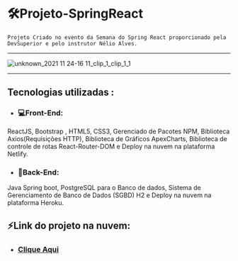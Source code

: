 # 🛠Projeto-SpringReact
``
Projeto Criado no evento da Semana do Spring React proporcionado pela DevSuperior e pelo instrutor Nélio Alves.
``

---

![unknown_2021 11 24-16 11_clip_1_clip_1_1](https://user-images.githubusercontent.com/78637454/143300257-b5560a91-5e6d-4f9a-aec1-aab17f1623cf.gif)



---

## Tecnologias utilizadas :

- ### 💻Front-End:

ReactJS, Bootstrap , HTML5, CSS3, Gerenciado de Pacotes NPM, Biblioteca Axios(Requisições HTTP), Biblioteca de Gráficos ApexCharts, Biblioteca de controle de rotas React-Router-DOM e Deploy na nuvem na plataforma Netlify.


- ### 🧱Back-End:

Java Spring boot, PostgreSQL para o Banco de dados, Sistema de Gerenciamento de Banco de Dados (SGBD) H2 e Deploy na nuvem na plataforma Heroku.


## ⚡Link do projeto na nuvem: 

- ### [Clique Aqui](https://springreact-victorn7.netlify.app)


